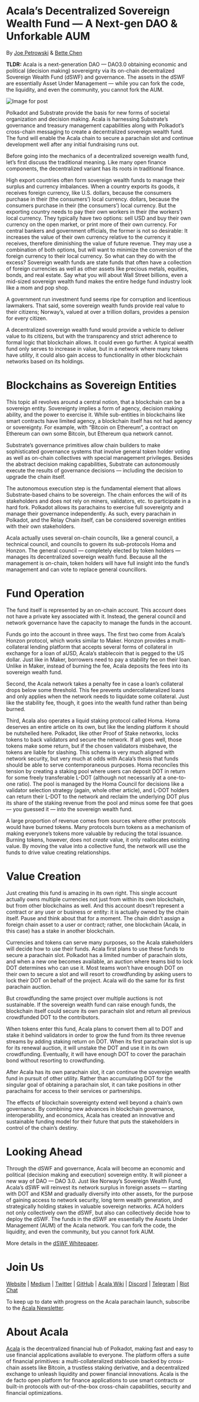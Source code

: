 # Acala’s Decentralized Sovereign Wealth Fund — A Next-gen DAO & Unforkable AUM

By [Joe Petrowski](https://medium.com/u/9f4b86fbf09a?source=post_page-----80f8c23d8f27--------------------------------) & [Bette Chen](https://medium.com/u/8d475d21e811?source=post_page-----80f8c23d8f27--------------------------------)

**TLDR:** Acala is a next-generation DAO — DAO3.0 obtaining economic and political (decision making) sovereignty via its on-chain decentralized Sovereign Wealth Fund (dSWF) and governance. The assets in the dSWF are essentially Asset Under Management — while you can fork the code, the liquidity, and even the community, you cannot fork the AUM.

![Image for post](https://miro.medium.com/max/1600/1*tG3vPiETDyoJgt1aC_5ygg.jpeg)

Polkadot and Substrate provide the basis for new forms of societal organization and decision making. Acala is harnessing Substrate’s governance and treasury management capabilities along with Polkadot’s cross-chain messaging to create a decentralized sovereign wealth fund. The fund will enable the Acala chain to secure a parachain slot and continue development well after any initial fundraising runs out.

Before going into the mechanics of a decentralized sovereign wealth fund, let’s first discuss the traditional meaning. Like many open finance components, the decentralized variant has its roots in traditional finance.

High export countries often form sovereign wealth funds to manage their surplus and currency imbalances. When a country exports its goods, it receives foreign currency, like U.S. dollars, because the consumers purchase in their (the consumers’) local currency. dollars, because the consumers purchase in their (the consumers’) local currency. But the exporting country needs to pay their own workers in their (the workers’) local currency. They typically have two options: sell USD and buy their own currency on the open market, or print more of their own currency. For central bankers and government officials, the former is not so desirable: It increases the value of their own currency relative to the currency it receives, therefore diminishing the value of future revenue. They may use a combination of both options, but will want to minimize the conversion of the foreign currency to their local currency. So what can they do with the excess? Sovereign wealth funds are state funds that often have a collection of foreign currencies as well as other assets like precious metals, equities, bonds, and real estate. Say what you will about Wall Street billions, even a mid-sized sovereign wealth fund makes the entire hedge fund industry look like a mom and pop shop.

A government run investment fund seems ripe for corruption and licentious lawmakers. That said, some sovereign wealth funds provide real value to their citizens; Norway’s, valued at over a trillion dollars, provides a pension for every citizen.

A decentralized sovereign wealth fund would provide a vehicle to deliver value to its citizens, but with the transparency and strict adherence to formal logic that blockchain allows. It could even go further. A typical wealth fund only serves to increase in value, but in a network where many tokens have _utility_, it could also gain access to functionality in other blockchain networks based on its holdings.

# Blockchains as Sovereign Entities

This topic all revolves around a central notion, that a blockchain can be a sovereign entity. Sovereignty implies a form of agency, decision making ability, and the power to exercise it. While sub-entities in blockchains like smart contracts have limited agency, a blockchain itself has not had agency or sovereignty. For example, with “Bitcoin on Ethereum”, a contract on Ethereum can own some Bitcoin, but Ethereum qua network cannot.

Substrate’s governance primitives allow chain builders to make sophisticated governance systems that involve general token holder voting as well as on-chain collectives with special management privileges. Besides the abstract decision making capabilities, Substrate can autonomously execute the results of governance decisions — including the decision to upgrade the chain itself.

The autonomous execution step is the fundamental element that allows Substrate-based chains to be sovereign. The chain enforces the will of its stakeholders and does not rely on miners, validators, etc. to participate in a hard fork. Polkadot allows its parachains to exercise full sovereignty and manage their governance independently. As such, every parachain in Polkadot, and the Relay Chain itself, can be considered sovereign entities with their own stakeholders.

Acala actually uses several on-chain councils, like a general council, a technical council, and councils to govern its sub-protocols Homa and Honzon. The general council — completely elected by token holders — manages its decentralized sovereign wealth fund. Because all the management is on-chain, token holders will have full insight into the fund’s management and can vote to replace general councillors.

# Fund Operation

The fund itself is represented by an on-chain account. This account does not have a private key associated with it. Instead, the general council and network governance have the capacity to manage the funds in the account.

Funds go into the account in three ways. The first two come from Acala’s Honzon protocol, which works similar to Maker. Honzon provides a multi-collateral lending platform that accepts several forms of collateral in exchange for a loan of aUSD, Acala’s stablecoin that is pegged to the US dollar. Just like in Maker, borrowers need to pay a stability fee on their loan. Unlike in Maker, instead of burning the fee, Acala deposits the fees into its sovereign wealth fund.

Second, the Acala network takes a penalty fee in case a loan’s collateral drops below some threshold. This fee prevents undercollateralized loans and only applies when the network needs to liquidate some collateral. Just like the stability fee, though, it goes into the wealth fund rather than being burned.

Third, Acala also operates a liquid staking protocol called Homa. Homa deserves an entire article on its own, but like the lending platform it should be nutshelled here. Polkadot, like other Proof of Stake networks, locks tokens to back validators and secure the network. If all goes well, those tokens make some return, but if the chosen validators misbehave, the tokens are liable for slashing. This schema is very much aligned with network security, but very much at odds with Acala’s thesis that funds should be able to serve contemporaneous purposes. Homa reconciles this tension by creating a staking pool where users can deposit DOT in return for some freely transferable L-DOT (although not necessarily at a one-to-one ratio). The pool is managed by the Homa Council for decisions like a validator selection strategy (again, whole other article), and L-DOT holders can return their L-DOT to the network and reclaim the underlying DOT plus its share of the staking revenue from the pool and minus some fee that goes — you guessed it — into the sovereign wealth fund.

A large proportion of revenue comes from sources where other protocols would have burned tokens. Many protocols burn tokens as a mechanism of making everyone’s tokens more valuable by reducing the total issuance. Burning tokens, however, does not _create_ value, it only reallocates existing value. By moving the value into a collective fund, the network will use the funds to drive value creating relationships.

# Value Creation

Just creating this fund is amazing in its own right. This single account actually owns multiple currencies not just from within its own blockchain, but from other blockchains as well. And this account doesn’t represent a contract or any user or business or entity: it is actually owned by the chain itself. Pause and think about that for a moment. The chain didn’t assign a foreign chain asset to a user or contract; rather, one blockchain (Acala, in this case) has a stake in another blockchain.

Currencies and tokens can serve many purposes, so the Acala stakeholders will decide how to use their funds. Acala first plans to use these funds to secure a parachain slot. Polkadot has a limited number of parachain slots, and when a new one becomes available, an auction where teams bid to lock DOT determines who can use it. Most teams won’t have enough DOT on their own to secure a slot and will resort to crowdfunding by asking users to lock their DOT on behalf of the project. Acala will do the same for its first parachain auction.

But crowdfunding the same project over multiple auctions is not sustainable. If the sovereign wealth fund can raise enough funds, the blockchain itself could secure its own parachain slot and return all previous crowdfunded DOT to the contributors.

When tokens enter this fund, Acala plans to convert them all to DOT and stake it behind validators in order to grow the fund from its three revenue streams by adding staking return on DOT. When its first parachain slot is up for its renewal auction, it will unstake the DOT and use it in its own crowdfunding. Eventually, it will have enough DOT to cover the parachain bond without resorting to crowdfunding.

After Acala has its own parachain slot, it can continue the sovereign wealth fund in pursuit of other utility. Rather than accumulating DOT for the singular goal of obtaining a parachain slot, it can take positions in other parachains for access to their services or partnerships.

The effects of blockchain sovereignty extend well beyond a chain’s own governance. By combining new advances in blockchain governance, interoperability, and economics, Acala has created an innovative and sustainable funding model for their future that puts the stakeholders in control of the chain’s destiny.

# Looking Ahead

Through the dSWF and governance, Acala will become an economic and political (decision making and execution) sovereign entity. It will pioneer a new way of DAO — DAO 3.0. Just like Norway’s Sovereign Wealth Fund, Acala’s dSWF will reinvest its network surplus in foreign assets — starting with DOT and KSM and gradually diversify into other assets, for the purpose of gaining access to network security, long term wealth generation, and strategically holding stakes in valuable sovereign networks. ACA holders not only collectively own the dSWF, but also can collectively decide how to deploy the dSWF. The funds in the dSWF are essentially the Assets Under Management (AUM) of the Acala network. You can fork the code, the liquidity, and even the community, but you cannot fork AUM.

More details in the [dSWF Whitepaper](https://github.com/AcalaNetwork/Acala-white-paper/blob/master/Building_a_Decentralized_Sovereign_Wealth_Fund.pdf).

# Join Us

[Website](https://acala.network/) | [Medium](https://medium.com/acalanetwork) | [Twitter](https://twitter.com/AcalaNetwork) | [GitHub](https://github.com/AcalaNetwork/Acala) | [Acala Wiki](https://github.com/AcalaNetwork/Acala/wiki) | [Discord](https://discord.gg/vdbFVCH) | [Telegram](https://t.me/acalaofficial) | [Riot Chat](https://riot.im/app/#/room/#acala:matrix.org)

To keep up to date with progress on the Acala parachain launch, subscribe to the [Acala Newsletter](https://share.hsforms.com/1X9RxkXk-R62I0VNbATaDXw4h8qc).

# About Acala

[Acala](http://acala.network/) is the decentralized financial hub of Polkadot, making fast and easy to use financial applications available to everyone. The platform offers a suite of financial primitives: a multi-collateralized stablecoin backed by cross-chain assets like Bitcoin, a trustless staking derivative, and a decentralized exchange to unleash liquidity and power financial innovations. Acala is the de facto open platform for finance applications to use smart contracts or built-in protocols with out-of-the-box cross-chain capabilities, security and financial optimizations.
